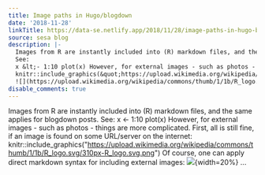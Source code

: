 ```yaml
---
title: Image paths in Hugo/blogdown
date: '2018-11-28'
linkTitle: https://data-se.netlify.app/2018/11/28/image-paths-in-hugo-blogdown/
source: sesa blog
description: |-
  Images from R are instantly included into (R) markdown files, and the same applies for blogdown posts.
  See:
  x &lt;- 1:10 plot(x) However, for external images - such as photos - things are more complicated. First, all is still fine, if an image is found on some URL/server on the internet:
  knitr::include_graphics(&quot;https://upload.wikimedia.org/wikipedia/commons/thumb/1/1b/R_logo.svg/310px-R_logo.svg.png&quot;) Of course, one can apply direct markdown syntax for including external images:
  ![](https://upload.wikimedia.org/wikipedia/commons/thumb/1/1b/R_logo.svg/310px-R_logo.svg.png){width=20%} ...
disable_comments: true
---
```

Images from R are instantly included into (R) markdown files, and the same applies for blogdown posts.
See:
x &lt;- 1:10 plot(x) However, for external images - such as photos - things are more complicated. First, all is still fine, if an image is found on some URL/server on the internet:
knitr::include_graphics(&quot;https://upload.wikimedia.org/wikipedia/commons/thumb/1/1b/R_logo.svg/310px-R_logo.svg.png&quot;) Of course, one can apply direct markdown syntax for including external images:
![](https://upload.wikimedia.org/wikipedia/commons/thumb/1/1b/R_logo.svg/310px-R_logo.svg.png){width=20%} ...